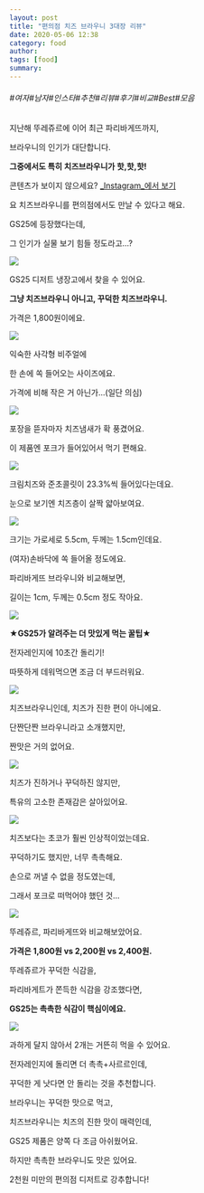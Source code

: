 ```yaml
---
layout: post
title: "편의점 치즈 브라우니 3대장 리뷰"
date: 2020-05-06 12:38
category: food
author: 
tags: [food]
summary: 
---
```


###### #여자#남자#인스타#추천#리뷰#후기#비교#Best#모음


지난해 뚜레쥬르에 이어 최근 파리바게뜨까지,

브라우니의 인기가 대단합니다.

  

**그중에서도 특히 치즈브라우니가 핫,핫,핫!**

콘텐츠가 보이지 않으세요?  [_Instagram_에서 보기](https://www.instagram.com/p/B-6UgTjJz71)

요 치즈브라우니를 편의점에서도 만날 수 있다고 해요.

GS25에 등장했다는데,

그 인기가 실물 보기 힘들 정도라고...?

![](https://img1.daumcdn.net/thumb/R720x0/?fname=https%3A%2F%2Ft1.daumcdn.net%2Fliveboard%2Fdispatch%2F77121a9175ae44759c1cf35c3f92fb1d.JPG)

GS25 디저트 냉장고에서 찾을 수 있어요.

  

**그냥 치즈브라우니 아니고, 꾸덕한 치즈브라우니.**

가격은 1,800원이에요.

![](https://img1.daumcdn.net/thumb/R720x0/?fname=https%3A%2F%2Ft1.daumcdn.net%2Fliveboard%2Fdispatch%2Fc1efdde234f04f7d83cc45d1d5930592.JPG)

익숙한 사각형 비주얼에

한 손에 쏙 들어오는 사이즈에요.

가격에 비해 작은 거 아닌가...(일단 의심)  

![](https://img1.daumcdn.net/thumb/R720x0/?fname=https%3A%2F%2Ft1.daumcdn.net%2Fliveboard%2Fdispatch%2Fe16409fb17f44b92a654478014c70b09.JPG)

포장을 뜯자마자 치즈냄새가 확 풍겼어요.

이 제품엔 포크가 들어있어서 먹기 편해요.

![](https://img1.daumcdn.net/thumb/R720x0/?fname=https%3A%2F%2Ft1.daumcdn.net%2Fliveboard%2Fdispatch%2F3617370c1d7c490c868519302946d0fb.JPG)

크림치즈와 준초콜릿이 23.3%씩 들어있다는데요.

눈으로 보기엔 치즈층이 살짝 얇아보여요.

![](https://img1.daumcdn.net/thumb/R720x0/?fname=https%3A%2F%2Ft1.daumcdn.net%2Fliveboard%2Fdispatch%2Fb11e3035f86747cc80e76aaa9f32f155.JPG)

크기는 가로세로 5.5cm, 두께는 1.5cm인데요.

(여자)손바닥에 쏙 들어올 정도에요.

  

파리바게뜨 브라우니와 비교해보면,

길이는 1cm, 두께는 0.5cm 정도 작아요.

![](https://img1.daumcdn.net/thumb/R720x0/?fname=https%3A%2F%2Ft1.daumcdn.net%2Fliveboard%2Fdispatch%2F90bfc22114d64d5f9b9de83c7d781275.JPG)

**★GS25가 알려주는 더 맛있게 먹는 꿀팁★**  

  

전자레인지에 10초간 돌리기!

따뜻하게 데워먹으면 조금 더 부드러워요.

![](https://img1.daumcdn.net/thumb/R720x0/?fname=https%3A%2F%2Ft1.daumcdn.net%2Fliveboard%2Fdispatch%2F8746a066db73427a8d232ec6a32bf941.JPG)

치즈브라우니인데, 치즈가 진한 편이 아니에요.

단짠단짠 브라우니라고 소개했지만,  

짠맛은 거의 없어요.

![](https://img1.daumcdn.net/thumb/R720x0/?fname=https%3A%2F%2Ft1.daumcdn.net%2Fliveboard%2Fdispatch%2F33db38160c254c83b0952dc612c45288.JPG)

치즈가 진하거나 꾸덕하진 않지만,

특유의 고소한 존재감은 살아있어요.

![](https://img1.daumcdn.net/thumb/R720x0/?fname=https%3A%2F%2Ft1.daumcdn.net%2Fliveboard%2Fdispatch%2Fb364374fad6047bcab6306c6025ae952.JPG)

치즈보다는 초코가 훨씬 인상적이었는데요.

  

꾸덕하기도 했지만, 너무 촉촉해요.  

손으로 꺼낼 수 없을 정도였는데,

그래서 포크로 떠먹어야 했던 것...

![](https://img1.daumcdn.net/thumb/R720x0/?fname=https%3A%2F%2Ft1.daumcdn.net%2Fliveboard%2Fdispatch%2F632492a6741148449f1aa38489a2ef17.JPG)

뚜레쥬르, 파리바게뜨와 비교해보았어요.

**가격은 1,800원 vs 2,200원 vs 2,400원.**

  

뚜레쥬르가 꾸덕한 식감을,

파리바게트가 쫀득한 식감을 강조했다면,

**GS25는 촉촉한 식감이 핵심이에요.**

![](https://img1.daumcdn.net/thumb/R720x0/?fname=https%3A%2F%2Ft1.daumcdn.net%2Fliveboard%2Fdispatch%2Fb569746e84a44b71a42a9a7c541ca91e.JPG)

과하게 달지 않아서 2개는 거뜬히 먹을 수 있어요.

  

전자레인지에 돌리면 더 촉촉+사르르인데,

꾸덕한 게 낫다면 안 돌리는 것을 추천합니다.

  

브라우니는 꾸덕한 맛으로 먹고,

치즈브라우니는 치즈의 진한 맛이 매력인데,

GS25 제품은 양쪽 다 조금 아쉬웠어요.

  

하지만 촉촉한 브라우니도 맛은 있어요.

2천원 미만의 편의점 디저트로 강추합니다!